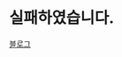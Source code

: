 # 실패하였습니다.
[블로그](https://velog.io/@seungjoo13579/%EB%AC%B4%EC%A7%80%EC%84%B1-%ED%95%B4%EB%B3%B4%EC%9E%90%EC%9D%98-%EC%B5%9C%ED%9B%84)
